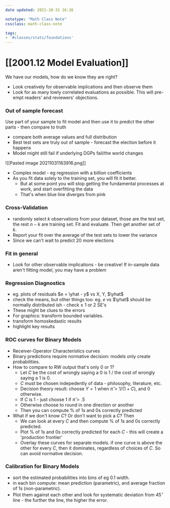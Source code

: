 ```yaml
---
date updated: 2021-10-31 16:26

notetype: "Math Class Note"
cssclass: math-class-note

tags: 
- '#classes/stats/foundations'
---
```


# [[2001.12 Model Evaluation]]


We have our models, how do we know they are right? 
- Look creatively for observable implications and then observe them
- Look for as many lowly correlated evaluations as possible. This will pre-empt readers' and reviewers' objections.

### Out of sample forecast

Use part of your sample to fit model and then use it to predict the other parts - then compare to truth
-	compare both average values and full distribution
-	Best test sets are truly out of sample - forecast the election before it happens 
-	Model might still fail if underlying DGPs fail/the world changes


![[Pasted image 20211031163916.png]]

- Complex model - eg regression with a billion coefficients
- As you fit data solely to the training set, you will fit it better. 
	- But at some point you will stop getting the fundamental processes at work, and start overfitting the data
	- That's when blue line diverges from pink 


### Cross-Validation
- randomly select $k$ observations from your dataset, those are the test set, the rest $n-k$ are training set. Fit and evaluate. Then get another set of $k$. 
- Report your fit over the average of the test sets to lower the variance
- Since we can't wait to predict 20 more elections

### Fit in general
- Look for other observable implications - be creative! If in-sample data aren't fitting model, you may have a problem

### Regression Diagnostics
- eg. plots of residuals $e = \yhat - y$ vs X, Y, $\yhat$
- check the means, but other things too: eg. $e$ vs $\yhat$ should be normally distributed ish - check $\pm$ 1 or 2 SE's
- These might be clues to the errors
- For graphics: transform bounded variables. 
- transform homoskedastic results
- highlight key results

### ROC curves for Binary Models

- Receiver-Operator Characteristics curves
- Binary predictions require normative decision: models only create probabilities. 
- How to compare to RW output that's only 0 or 1?
	- Let $C$ be the cost of wrongly saying a 0 is 1 / the cost of wrongly saying a 1 is 0. 
	- $C$ must be chosen indepedently of data - philosophy, literature, etc. 
	- Decision theory result: choose $Y = 1$ when $\hat{\pi} > 1/(1+C)$, and $0$ otherwise.
	- If $C$ is 1 - just choose $1$ if $\hat{\pi} > .5$
	- Otherwise choose to round in one direction or another
	- Then you can compute $\%$ of 1s and 0s correctly predicted
- What if we don't know $C$? Or don't want to pick a $C$? Then
	- We can look at every $C$ and then compute $\%$ of 1s and 0s correctly predicted.
	- Plot  $\%$ of 1s and 0s correctly predicted for each $C$ - this will create a 'production frontier'
	-  Overlay these curves for separate models. if one curve is above the other for every $C$, then it dominates, regardless of choices of $C$. So can avoid normative decision.

### Calibration for Binary Models

- sort the estimated probabilities into bins of eg $0.1$ width.
- in each bin compute: mean prediction (parametric), and average fraction of 1s (non-parametric). 
- Plot them against each other and look for systematic deviation from 45$^\circ$ line - the further the line, the higher the error. 